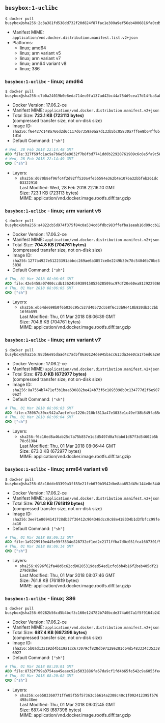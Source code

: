 ## `busybox:1-uclibc`

```console
$ docker pull busybox@sha256:2c3a381fd538dd732f20d824f87fac1e300a9ef56eb4006816fa0cd992e85ce5
```

-	Manifest MIME: `application/vnd.docker.distribution.manifest.list.v2+json`
-	Platforms:
	-	linux; amd64
	-	linux; arm variant v5
	-	linux; arm variant v7
	-	linux; arm64 variant v8
	-	linux; 386

### `busybox:1-uclibc` - linux; amd64

```console
$ docker pull busybox@sha256:c7b0a24019b0e6eda714ec0fa137ad42bc44a754d9cea17d14fba3a80ccc1ee4
```

-	Docker Version: 17.06.2-ce
-	Manifest MIME: `application/vnd.docker.distribution.manifest.v2+json`
-	Total Size: **723.1 KB (723113 bytes)**  
	(compressed transfer size, not on-disk size)
-	Image ID: `sha256:f6e427c148a766d2d6c117d67359a0aa7d133b5bc05830a7ff6e8b64ff6b1d1d`
-	Default Command: `["sh"]`

```dockerfile
# Wed, 28 Feb 2018 22:14:48 GMT
ADD file:327f69fc1ac9a7b6e56e9032f7b8fbd7741dd0b22920761909c6c8e5fa9c5815 in / 
# Wed, 28 Feb 2018 22:14:49 GMT
CMD ["sh"]
```

-	Layers:
	-	`sha256:d070b8ef96fc4f2d92ff520a4fe55594e362b4e1076a32bbfeb261dc03322910`  
		Last Modified: Wed, 28 Feb 2018 22:16:10 GMT  
		Size: 723.1 KB (723113 bytes)  
		MIME: application/vnd.docker.image.rootfs.diff.tar.gzip

### `busybox:1-uclibc` - linux; arm variant v5

```console
$ docker pull busybox@sha256:a4822cb5d974f375f84c0a534cd6fdbc983ffefba1eeab16d09ccb12028b928c
```

-	Docker Version: 17.06.2-ce
-	Manifest MIME: `application/vnd.docker.distribution.manifest.v2+json`
-	Total Size: **704.8 KB (704761 bytes)**  
	(compressed transfer size, not on-disk size)
-	Image ID: `sha256:1277a4927e51223391abbcc269ae6a3857ce8e2249b39c78c54046b70be35838`
-	Default Command: `["sh"]`

```dockerfile
# Thu, 01 Mar 2018 08:06:05 GMT
ADD file:42e5458a07400ccdb13624b5938915852628509ac97df20e60ea81292293683a in / 
# Thu, 01 Mar 2018 08:06:05 GMT
CMD ["sh"]
```

-	Layers:
	-	`sha256:eb54de698b0f6b036c95c527d40572cb58f6c33b9e418b820db3c2bb16f6b895`  
		Last Modified: Thu, 01 Mar 2018 08:06:39 GMT  
		Size: 704.8 KB (704761 bytes)  
		MIME: application/vnd.docker.image.rootfs.diff.tar.gzip

### `busybox:1-uclibc` - linux; arm variant v7

```console
$ docker pull busybox@sha256:883b6e95daad4c7ad5f86a0124de945bacc613da3ee0ca17bed6a2e9b848ce27
```

-	Docker Version: 17.06.2-ce
-	Manifest MIME: `application/vnd.docker.distribution.manifest.v2+json`
-	Total Size: **673.0 KB (672977 bytes)**  
	(compressed transfer size, not on-disk size)
-	Image ID: `sha256:8a7564b7471ef3b1baa630882be424b73f6c1893398b0c134777d2f6e9070e2f`
-	Default Command: `["sh"]`

```dockerfile
# Thu, 01 Mar 2018 08:06:03 GMT
ADD file:c78067c30cc942a7aefefce1226c210bf813a47e3033e1c49ef38b849fa65c7f in / 
# Thu, 01 Mar 2018 08:06:04 GMT
CMD ["sh"]
```

-	Layers:
	-	`sha256:f6c10ed8a46ab25c7a75b857e1c3d5407d0a7dabd1d87f3d54602b5b78c61984`  
		Last Modified: Thu, 01 Mar 2018 08:06:44 GMT  
		Size: 673.0 KB (672977 bytes)  
		MIME: application/vnd.docker.image.rootfs.diff.tar.gzip

### `busybox:1-uclibc` - linux; arm64 variant v8

```console
$ docker pull busybox@sha256:08c10dde83399a3ff83e21feb679b3942dbe8aa652d49c144e8e544696558d7f
```

-	Docker Version: 17.06.2-ce
-	Manifest MIME: `application/vnd.docker.distribution.manifest.v2+json`
-	Total Size: **761.8 KB (761819 bytes)**  
	(compressed transfer size, not on-disk size)
-	Image ID: `sha256:3ee71e8094141728db37f30412c904348dcc0c88e418334b1d3fbfcc99feac10`
-	Default Command: `["sh"]`

```dockerfile
# Thu, 01 Mar 2018 08:06:13 GMT
ADD file:1a9229910e445e99f3334e828732ef1ed2c2171ffba7d0c031fca1687301f55b in / 
# Thu, 01 Mar 2018 08:06:14 GMT
CMD ["sh"]
```

-	Layers:
	-	`sha256:8996f62fa48d6c62cd90205319ded54ed1cfc6bb4b16f2beb405df21279d8d6e`  
		Last Modified: Thu, 01 Mar 2018 08:07:46 GMT  
		Size: 761.8 KB (761819 bytes)  
		MIME: application/vnd.docker.image.rootfs.diff.tar.gzip

### `busybox:1-uclibc` - linux; 386

```console
$ docker pull busybox@sha256:60282b56cd5b4bcf3c160e124782b740bcde374a667a1f5f9164b243ae05753c
```

-	Docker Version: 17.06.2-ce
-	Manifest MIME: `application/vnd.docker.distribution.manifest.v2+json`
-	Total Size: **687.4 KB (687398 bytes)**  
	(compressed transfer size, not on-disk size)
-	Image ID: `sha256:5b0ad132192d4b119a1cc673079cf828db97128e281c64d5483334c353386927`
-	Default Command: `["sh"]`

```dockerfile
# Thu, 01 Mar 2018 08:20:01 GMT
ADD file:8732f799a3754aa45eaec92e5032886fa67da9cf1fd4b65fe542c9a6055fecc8 in / 
# Thu, 01 Mar 2018 08:20:02 GMT
CMD ["sh"]
```

-	Layers:
	-	`sha256:ce6583360771ffe85f55f57363c5b614a2308c40c1f092412395f576498c48ee`  
		Last Modified: Thu, 01 Mar 2018 09:02:45 GMT  
		Size: 687.4 KB (687398 bytes)  
		MIME: application/vnd.docker.image.rootfs.diff.tar.gzip
